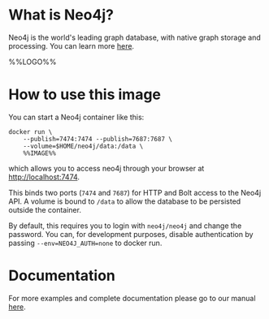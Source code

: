 # What is Neo4j?

Neo4j is the world's leading graph database, with native graph storage and processing. You can learn more [here](http://neo4j.com/developer).

%%LOGO%%

# How to use this image

You can start a Neo4j container like this:

```console
docker run \
    --publish=7474:7474 --publish=7687:7687 \
    --volume=$HOME/neo4j/data:/data \
    %%IMAGE%%
```

which allows you to access neo4j through your browser at [http://localhost:7474](http://localhost:7474).

This binds two ports (`7474` and `7687`) for HTTP and Bolt access to the Neo4j API. A volume is bound to `/data` to allow the database to be persisted outside the container.

By default, this requires you to login with `neo4j/neo4j` and change the password. You can, for development purposes, disable authentication by passing `--env=NEO4J_AUTH=none` to docker run.


# Documentation

For more examples and complete documentation please go to our manual [here](http://neo4j.com/docs/operations-manual/current/deployment/single-instance/docker/).
